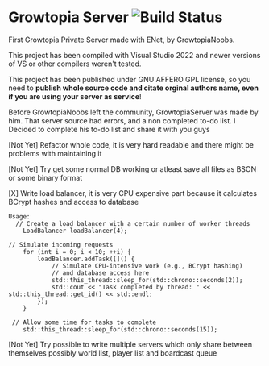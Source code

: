 # Growtopia Server ![Build Status](https://ci.appveyor.com/api/projects/status/github/GrowtopiaNoobs/GrowtopiaServer)
First Growtopia Private Server made with ENet, by GrowtopiaNoobs.

This project has been compiled with Visual Studio 2022 and newer versions of VS or other compilers weren't tested.

This project has been published under GNU AFFERO GPL license, so you need to **publish whole source code and citate orginal authors name, even if you are using your server as service**!

Before GrowtopiaNoobs left the community, GrowtopiaServer was made by him. That server source had errors, and a non completed to-do list.
I Decided to complete his to-do list and share it with you guys

[Not Yet] Refactor whole code, it is very hard readable and there might be problems with maintaining it

[Not Yet] Try get some normal DB working or atleast save all files as BSON or some binary format

[X] Write load balancer, it is very CPU expensive part because it calculates BCrypt hashes and access to database
```
Usage:
  // Create a load balancer with a certain number of worker threads
    LoadBalancer loadBalancer(4);
 ```

```
// Simulate incoming requests
    for (int i = 0; i < 10; ++i) {
        loadBalancer.addTask([]() {
            // Simulate CPU-intensive work (e.g., BCrypt hashing)
            // and database access here
            std::this_thread::sleep_for(std::chrono::seconds(2));
            std::cout << "Task completed by thread: " << std::this_thread::get_id() << std::endl;
        });
    }
 ```

```
 // Allow some time for tasks to complete
    std::this_thread::sleep_for(std::chrono::seconds(15));
```
[Not Yet] Try possible to write multiple servers which only share between themselves possibly world list, player list and boardcast queue
